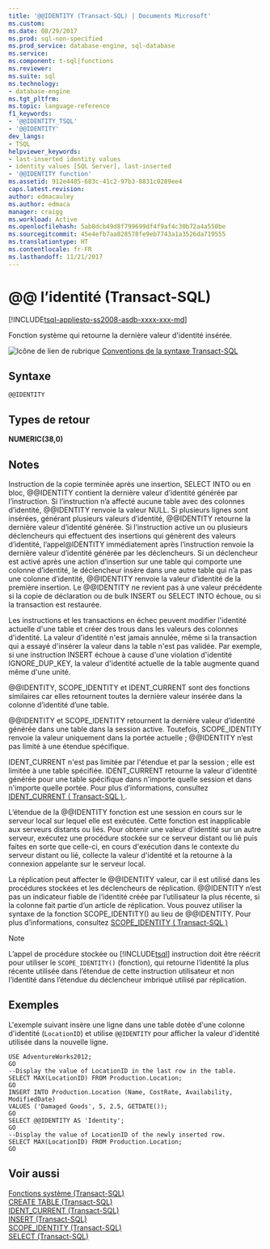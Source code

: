 ```yaml
---
title: '@@IDENTITY (Transact-SQL) | Documents Microsoft'
ms.custom: 
ms.date: 08/29/2017
ms.prod: sql-non-specified
ms.prod_service: database-engine, sql-database
ms.service: 
ms.component: t-sql|functions
ms.reviewer: 
ms.suite: sql
ms.technology:
- database-engine
ms.tgt_pltfrm: 
ms.topic: language-reference
f1_keywords:
- '@@IDENTITY_TSQL'
- '@@IDENTITY'
dev_langs:
- TSQL
helpviewer_keywords:
- last-inserted identity values
- identity values [SQL Server], last-inserted
- '@@IDENTITY function'
ms.assetid: 912e4485-683c-41c2-97b3-8831c0289ee4
caps.latest.revision: 
author: edmacauley
ms.author: edmaca
manager: craigg
ms.workload: Active
ms.openlocfilehash: 5ab8dcb49d8f799699df4f9af4c30b72a4a550be
ms.sourcegitcommit: 45e4efb7aa828578fe9eb7743a1a3526da719555
ms.translationtype: HT
ms.contentlocale: fr-FR
ms.lasthandoff: 11/21/2017
---
```

# <a name="x40x40identity-transact-sql"></a>&#x40;&#x40; l’identité (Transact-SQL)
[!INCLUDE[tsql-appliesto-ss2008-asdb-xxxx-xxx-md](../../includes/tsql-appliesto-ss2008-asdb-xxxx-xxx-md.md)]

  Fonction système qui retourne la dernière valeur d'identité insérée.  
  
 ![Icône de lien de rubrique](../../database-engine/configure-windows/media/topic-link.gif "Icône lien de rubrique") [Conventions de la syntaxe Transact-SQL](../../t-sql/language-elements/transact-sql-syntax-conventions-transact-sql.md)  
  
## <a name="syntax"></a>Syntaxe  
  
```  
@@IDENTITY  
```  
  
## <a name="return-types"></a>Types de retour  
 **NUMERIC(38,0)**  
  
## <a name="remarks"></a>Notes  
 Instruction de la copie terminée après une insertion, SELECT INTO ou en bloc, @@IDENTITY contient la dernière valeur d’identité générée par l’instruction. Si l’instruction n’a affecté aucune table avec des colonnes d’identité, @@IDENTITY renvoie la valeur NULL. Si plusieurs lignes sont insérées, générant plusieurs valeurs d’identité, @@IDENTITY retourne la dernière valeur d’identité générée. Si l’instruction active un ou plusieurs déclencheurs qui effectuent des insertions qui génèrent des valeurs d’identité, l’appel@IDENTITY immédiatement après l’instruction renvoie la dernière valeur d’identité générée par les déclencheurs. Si un déclencheur est activé après une action d’insertion sur une table qui comporte une colonne d’identité, le déclencheur insère dans une autre table qui n’a pas une colonne d’identité, @@IDENTITY renvoie la valeur d’identité de la première insertion. Le @@IDENTITY ne revient pas à une valeur précédente si la copie de déclaration ou de bulk INSERT ou SELECT INTO échoue, ou si la transaction est restaurée.  
  
 Les instructions et les transactions en échec peuvent modifier l'identité actuelle d'une table et créer des trous dans les valeurs des colonnes d'identité. La valeur d'identité n'est jamais annulée, même si la transaction qui a essayé d'insérer la valeur dans la table n'est pas validée. Par exemple, si une instruction INSERT échoue à cause d'une violation d'identité IGNORE_DUP_KEY, la valeur d'identité actuelle de la table augmente quand même d'une unité.  
  
 @@IDENTITY, SCOPE_IDENTITY et IDENT_CURRENT sont des fonctions similaires car elles retournent toutes la dernière valeur insérée dans la colonne d’identité d’une table.  
  
 @@IDENTITY et SCOPE_IDENTITY retournent la dernière valeur d’identité générée dans une table dans la session active. Toutefois, SCOPE_IDENTITY renvoie la valeur uniquement dans la portée actuelle ; @@IDENTITY n’est pas limité à une étendue spécifique.  
  
 IDENT_CURRENT n'est pas limitée par l'étendue et par la session ; elle est limitée à une table spécifiée. IDENT_CURRENT retourne la valeur d'identité générée pour une table spécifique dans n'importe quelle session et dans n'importe quelle portée. Pour plus d’informations, consultez [IDENT_CURRENT &#40; Transact-SQL &#41; ](../../t-sql/functions/ident-current-transact-sql.md).  
  
 L’étendue de la @@IDENTITY fonction est une session en cours sur le serveur local sur lequel elle est exécutée. Cette fonction est inapplicable aux serveurs distants ou liés. Pour obtenir une valeur d'identité sur un autre serveur, exécutez une procédure stockée sur ce serveur distant ou lié puis faites en sorte que celle-ci, en cours d'exécution dans le contexte du serveur distant ou lié, collecte la valeur d'identité et la retourne à la connexion appelante sur le serveur local.  
  
 La réplication peut affecter le @@IDENTITY valeur, car il est utilisé dans les procédures stockées et les déclencheurs de réplication. @@IDENTITY n’est pas un indicateur fiable de l’identité créée par l’utilisateur la plus récente, si la colonne fait partie d’un article de réplication. Vous pouvez utiliser la syntaxe de la fonction SCOPE_IDENTITY() au lieu de @@IDENTITY. Pour plus d’informations, consultez [SCOPE_IDENTITY &#40; Transact-SQL &#41;](../../t-sql/functions/scope-identity-transact-sql.md)  
  
> [!NOTE]  
>  L’appel de procédure stockée ou [!INCLUDE[tsql](../../includes/tsql-md.md)] instruction doit être réécrit pour utiliser le `SCOPE_IDENTITY()` (fonction), qui retourne l’identité la plus récente utilisée dans l’étendue de cette instruction utilisateur et non l’identité dans l’étendue du déclencheur imbriqué utilisé par réplication.  
  
## <a name="examples"></a>Exemples  
 L'exemple suivant insère une ligne dans une table dotée d'une colonne d'identité (`LocationID`) et utilise `@@IDENTITY` pour afficher la valeur d'identité utilisée dans la nouvelle ligne.  
  
```  
USE AdventureWorks2012;  
GO  
--Display the value of LocationID in the last row in the table.  
SELECT MAX(LocationID) FROM Production.Location;  
GO  
INSERT INTO Production.Location (Name, CostRate, Availability, ModifiedDate)  
VALUES ('Damaged Goods', 5, 2.5, GETDATE());  
GO  
SELECT @@IDENTITY AS 'Identity';  
GO  
--Display the value of LocationID of the newly inserted row.  
SELECT MAX(LocationID) FROM Production.Location;  
GO  
```  
  
## <a name="see-also"></a>Voir aussi  
 [Fonctions système &#40;Transact-SQL&#41;](../../relational-databases/system-functions/system-functions-for-transact-sql.md)   
 [CREATE TABLE &#40;Transact-SQL&#41;](../../t-sql/statements/create-table-transact-sql.md)   
 [IDENT_CURRENT &#40;Transact-SQL&#41;](../../t-sql/functions/ident-current-transact-sql.md)   
 [INSERT &#40;Transact-SQL&#41;](../../t-sql/statements/insert-transact-sql.md)   
 [SCOPE_IDENTITY &#40;Transact-SQL&#41;](../../t-sql/functions/scope-identity-transact-sql.md)   
 [SELECT &#40;Transact-SQL&#41;](../../t-sql/queries/select-transact-sql.md)  
  
  
